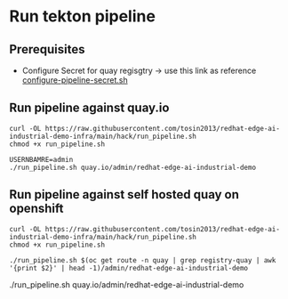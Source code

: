 # Run tekton pipeline

## Prerequisites
* Configure Secret for quay regisgtry -> use this link as reference [configure-pipeline-secret.sh](https://raw.githubusercontent.com/tosin2013/redhat-edge-ai-industrial-demo-infra/main/hack/configure-pipeline-secret.sh)


## Run pipeline against quay.io
```
curl -OL https://raw.githubusercontent.com/tosin2013/redhat-edge-ai-industrial-demo-infra/main/hack/run_pipeline.sh
chmod +x run_pipeline.sh

USERNBAMRE=admin
./run_pipeline.sh quay.io/admin/redhat-edge-ai-industrial-demo
```

## Run pipeline against self hosted quay on openshift
```
curl -OL https://raw.githubusercontent.com/tosin2013/redhat-edge-ai-industrial-demo-infra/main/hack/run_pipeline.sh
chmod +x run_pipeline.sh

./run_pipeline.sh $(oc get route -n quay | grep registry-quay | awk '{print $2}' | head -1)/admin/redhat-edge-ai-industrial-demo
```
./run_pipeline.sh quay.io/admin/redhat-edge-ai-industrial-demo

